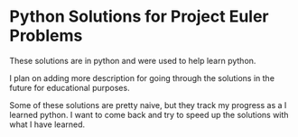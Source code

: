 # Python Solutions for Project Euler Problems

These solutions are in python and were used to help learn python.

I plan on adding more description for going through the solutions in the future for educational purposes.

Some of these solutions are pretty naive, but they track my progress as a I learned python. I want to come back
and try to speed up the solutions with what I have learned.
